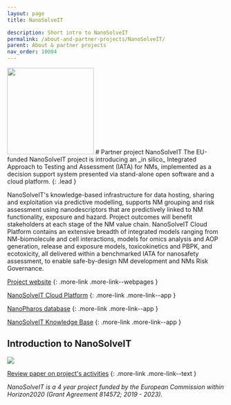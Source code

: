 ```yaml
---
layout: page
title: NanoSolveIT

description: Short intro to NanoSolveIT
permalink: /about-and-partner-projects/NanoSolveIT/
parent: About & partner projects
nav_order: 10004
---
```

<img src="{{ site.baseurl }}/images/logos/nanosolveit.jpg" width="200" class="image--right" />
#  Partner project NanoSolveIT
The EU-funded NanoSolveIT project is introducing an _in silico_ Integrated Approach to Testing and Assessment (IATA) for NMs, implemented as a decision support system presented via stand-alone open software and a cloud platform. 
{: .lead }

NanoSolveIT's knowledge-based infrastructure for data hosting, sharing and exploitation via predictive modelling, supports NM grouping and risk assessment using nanodescriptors that are predictively linked to NM functionality, exposure and hazard. Project outcomes will benefit stakeholders at each stage of the NM value chain. NanoSolveIT Cloud Platform contains an extensive breadth of integrated models ranging from NM-biomolecule and cell interactions, models for omics analysis and AOP generation, release and exposure models, toxicokinetics and PBPK, and ecotoxicity, all delivered within a benchmarked IATA for nanosafety assessment, to enable safe-by-design NM development and NMs Risk Governance.  

[Project website](https://nanosolveit.eu/)
{: .more-link .more-link--webpages }

[NanoSolveIT Cloud Platform](http://cloud.nanosolveit.eu/)
{: .more-link .more-link--app }

[NanoPharos database](https://db.nanopharos.eu/Queries/Datasets.zul)
{: .more-link .more-link--app }

[NanoSolveIT Knowledge Base](https://ssl.biomax.de/nanosolveit/cgi/login_bioxm_portal.cgi) 
{: .more-link .more-link--app }

## Introduction to NanoSolveIT
![](https://ars.els-cdn.com/content/image/1-s2.0-S2001037019305112-ga1_lrg.jpg)

[Review paper on project's activities](https://www.sciencedirect.com/science/article/pii/S2001037019305112)
{: .more-link .more-link--text }


_NanoSolveIT is a 4 year project funded by the European Commission within Horizon2020 (Grant Agreement 814572; 2019 - 2023)._
